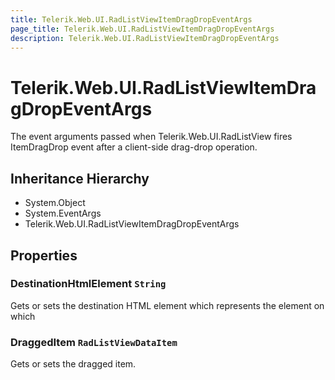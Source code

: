```yaml
---
title: Telerik.Web.UI.RadListViewItemDragDropEventArgs
page_title: Telerik.Web.UI.RadListViewItemDragDropEventArgs
description: Telerik.Web.UI.RadListViewItemDragDropEventArgs
---
```


# Telerik.Web.UI.RadListViewItemDragDropEventArgs

The event arguments passed when Telerik.Web.UI.RadListView fires ItemDragDrop event after a client-side drag-drop operation.

## Inheritance Hierarchy

* System.Object
* System.EventArgs
* Telerik.Web.UI.RadListViewItemDragDropEventArgs

## Properties

###  DestinationHtmlElement `String`

Gets or sets the destination HTML element which represents
            the element on which

###  DraggedItem `RadListViewDataItem`

Gets or sets the dragged item.

